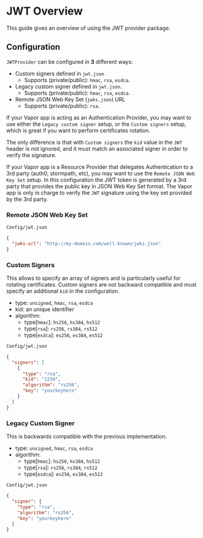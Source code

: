 # JWT Overview

This guide gives an overview of using the JWT provider package.

## Configuration

`JWTProvider` can be configured in **3** different ways:

- Custom signers defined in `jwt.json`
  - Supports (private/public): `hmac`, `rsa`, `esdca`.
- Legacy custom signer defined in `jwt.json`. 
  - Supports (private/public): `hmac`, `rsa`, `esdca`.
- Remote JSON Web Key Set (`jwks.json`) URL
  - Supports (private/public): `rsa`.

If your Vapor app is acting as an Authentication Provider, you may want to use either the `Legacy custom signer` setup, or the `Custom signers` setup, which is great if you want to perform certificates rotation.

The only difference is that with `Custom signers` the `kid` value in the `JWT` header is not ignored, and it must match an associated signer in order to verify the signature.

If your Vapor app is a Resource Provider that delegates Authentication to a 3rd party (auth0, stormpath, etc), you may want to use the `Remote JSON Web Key Set` setup. In this configuration the JWT token is generated by a 3rd party that provides the public key in JSON Web Key Set format.
The Vapor app is only in charge to verify the `JWT` signature using the key set provided by the 3rd party.

### Remote JSON Web Key Set

`Config/jwt.json`
```json
{
  "jwks-url": "http://my-domain.com/well-known/jwks.json"
}
```

### Custom Signers

This allows to specify an array of signers and is particularly useful for rotating certificates.
Custom signers are not backward compatible and must specify an additional `kid` in the configuration.

- type: `unsigned`, `hmac`, `rsa`, `esdca`
- kid: an unique identifier
- algorithm:
  - type[`hmac`]: `hs256`, `hs384`, `hs512`
  - type[`rsa`]: `rs256`, `rs384`, `rs512`
  - type[`esdca`]: `es256`, `es384`, `es512`

`Config/jwt.json`
```json
{
  "signers": [
    {
      "type": "rsa",
      "kid": "1234",
      "algorithm": "rs256",
      "key": "yourkeyhere"
    }
  ]
}
```

### Legacy Custom Signer

This is backwards compatible with the previous implementation.

- type: `unsigned`, `hmac`, `rsa`, `esdca`
- algorithm:
  - type[`hmac`]: `hs256`, `hs384`, `hs512`
  - type[`rsa`]: `rs256`, `rs384`, `rs512`
  - type[`esdca`]: `es256`, `es384`, `es512`

`Config/jwt.json`
```json
{
  "signer": {
    "type": "rsa",
    "algorithm": "rs256",
    "key": "yourkeyhere"
  }
}
```
